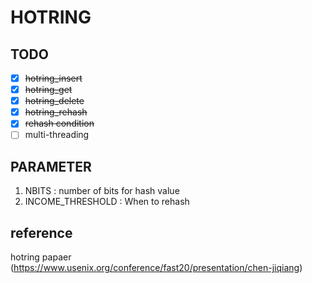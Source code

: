 # HOTRING

## TODO
  - [x] ~~hotring_insert~~
  - [x] ~~hotring_get~~
  - [x] ~~hotring_delete~~
  - [x] ~~hotring_rehash~~
  - [x] ~~rehash condition~~
  - [ ] multi-threading

## PARAMETER
1. NBITS : number of bits for hash value
2. INCOME_THRESHOLD : When to rehash

## reference
hotring papaer (https://www.usenix.org/conference/fast20/presentation/chen-jiqiang)
